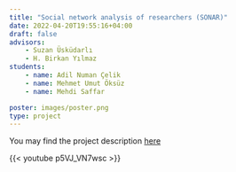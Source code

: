 ```yaml
---
title: "Social network analysis of researchers (SONAR)"
date: 2022-04-20T19:55:16+04:00
draft: false
advisors: 
    - Suzan Üsküdarlı
    - H. Birkan Yılmaz
students: 
    - name: Adil Numan Çelik
    - name: Mehmet Umut Öksüz
    - name: Mehdi Saffar

poster: images/poster.png
type: project
---
```


You may find the project description [here](static/pdf.pdf)

{{< youtube p5VJ_VN7wsc >}}

